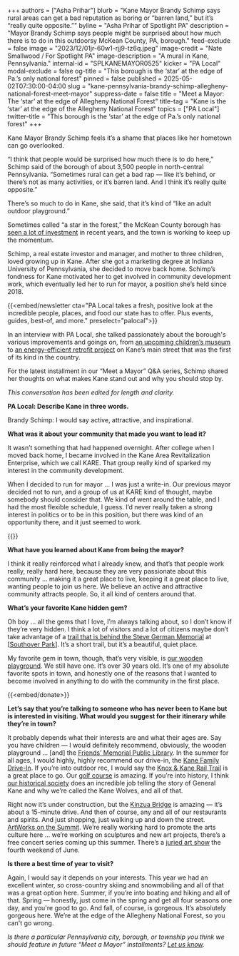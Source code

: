 +++
authors = ["Asha Prihar"]
blurb = "Kane Mayor Brandy Schimp says rural areas can get a bad reputation as boring or “barren land,” but it’s “really quite opposite.”"
byline = "Asha Prihar of Spotlight PA"
description = "Mayor Brandy Schimp says people might be surprised about how much there is to do in this outdoorsy McKean County, PA, borough."
feed-exclude = false
image = "2023/12/01jr-60w1-rjj9-tz6q.jpeg"
image-credit = "Nate Smallwood / For Spotlight PA"
image-description = "A mural in Kane, Pennsylvania."
internal-id = "SPLKANEMAYOR0525"
kicker = "PA Local"
modal-exclude = false
og-title = "This borough is the ‘star’ at the edge of Pa.’s only national forest"
pinned = false
published = 2025-05-02T07:30:00-04:00
slug = "kane-pennsylvania-brandy-schimp-allegheny-national-forest-meet-mayor"
suppress-date = false
title = "Meet a Mayor: The ‘star’ at the edge of Allegheny National Forest"
title-tag = "Kane is the ‘star’ at the edge of the Allegheny National Forest"
topics = ["PA Local"]
twitter-title = "This borough is the ‘star’ at the edge of Pa.’s only national forest"
+++

Kane Mayor Brandy Schimp feels it’s a shame that places like her hometown can go overlooked.<br/>

“I think that people would be surprised how much there is to do here,” Schimp said of the borough of about 3,500 people in north-central Pennsylvania. “Sometimes rural can get a bad rap — like it’s behind, or there’s not as many activities, or it’s barren land. And I think it’s really quite opposite.”

There’s so much to do in Kane, she said, that it’s kind of “like an adult outdoor playground.”

Sometimes called “a star in the forest,” the McKean County borough has <a href="https://www.spotlightpa.org/statecollege/2023/12/kane-pennsylvania-wilds-rural-community-grant-funding/">seen a lot of investment</a> in recent years, and the town is working to keep up the momentum.

Schimp, a real estate investor and manager, and mother to three children, loved growing up in Kane. After she got a marketing degree at Indiana University of Pennsylvania, she decided to move back home. Schimp’s fondness for Kane motivated her to get involved in community development work, which eventually led her to run for mayor, a position she’s held since 2018.

{{<embed/newsletter cta="PA Local takes a fresh, positive look at the incredible people, places, and food our state has to offer. Plus events, guides, best-of, and more." preselect="palocal">}}

In an interview with PA Local, she talked passionately about the borough&#39;s various improvements and goings on, from <a href="https://radio.wpsu.org/2025-03-28/public-invited-progress-kane-pa-area-childrens-museum-project-fundraising-stage">an upcoming children’s museum</a> to <a href="https://radio.wpsu.org/2022-10-07/kane-holds-open-house-to-celebrate-new-energy-efficient-passive-house-building">an energy-efficient retrofit project</a> on Kane’s main street that was the first of its kind in the country.

For the latest installment in our “Meet a Mayor” Q&amp;A series, Schimp shared her thoughts on what makes Kane stand out and why you should stop by.

<em>This conversation has been edited for length and clarity.</em>

<strong>PA Local: Describe Kane in three words.</strong>

Brandy Schimp: I would say active, attractive, and inspirational.

<strong>What was it about your community that made you want to lead it?</strong>

It wasn’t something that had happened overnight. After college when I moved back home, I became involved in the Kane Area Revitalization Enterprise, which we call KARE. That group really kind of sparked my interest in the community development.

When I decided to run for mayor … I was just a write-in. Our previous mayor decided not to run, and a group of us at KARE kind of thought, maybe somebody should consider that. We kind of went around the table, and I had the most flexible schedule, I guess. I’d never really taken a strong interest in politics or to be in this position, but there was kind of an opportunity there, and it just seemed to work.

{{<picture src="2025/05/01m1-76p7-q4sr-r03a.jpeg" description="Kane Mayor Brandy Schimp" caption="" credit="Courtesy of Brandy Schimp">}}

<strong>What have you learned about Kane from being the mayor?</strong>

I think it really reinforced what I already knew, and that’s that people work really, really hard here, because they are very passionate about this community … making it a great place to live, keeping it a great place to live, wanting people to join us here. We believe an active and attractive community attracts people. So, it all kind of centers around that.

<strong>What’s your favorite Kane hidden gem?</strong>

Oh boy … all the gems that I love, I’m always talking about, so I don’t know if they’re very hidden. I think a lot of visitors and a lot of citizens maybe don’t take advantage of a <a href="https://kanepa.com/family-fun/#:~:text=Steve%20German%20Memorial%20Trail%20at%20the%20bottom%20of%20Cemetery%20Hill.">trail that is behind the Steve German Memorial</a> at \[<a href="https://www.goodforpa.com/park/southover-park/">Southover Park</a>\]. It’s a short trail, but it’s a beautiful, quiet place.

My favorite gem in town, though, that’s very visible, is <a href="https://www.yelp.com/biz/evergreen-enchanted-playland-kane">our wooden playground</a>. We still have one. It’s over 30 years old. It’s one of my absolute favorite spots in town, and honestly one of the reasons that I wanted to become involved in anything to do with the community in the first place.

{{<embed/donate>}}

<strong>Let’s say that you’re talking to someone who has never been to Kane but is interested in visiting. What would you suggest for their itinerary while they’re in town?</strong>

It probably depends what their interests are and what their ages are. Say you have children — I would definitely recommend, obviously, the wooden playground … \[and\] the <a href="http://www.friendslibrary.org/">Friends’ Memorial Public Library</a>. In the summer for all ages, I would highly, highly recommend our drive-in, the <a href="https://kanefamilydrivein.com/">Kane Family Drive-In</a>. If you’re into outdoor rec, I would say the <a href="https://visitanf.com/knox-kane-rail-trail/">Knox &amp; Kane Rail Trail</a> is a great place to go. Our <a href="https://kanecountryclub.com/">golf course</a> is amazing. If you’re into history, I think <a href="https://www.historickane.com/">our historical society</a> does an incredible job telling the story of General Kane and why we’re called the Kane Wolves, and all of that.

Right now it’s under construction, but the <a href="https://www.pa.gov/agencies/dcnr/recreation/where-to-go/state-parks/find-a-park/kinzua-bridge-state-park.html">Kinzua Bridge</a> is amazing — it’s about a 15-minute drive. And then of course, any and all of our restaurants and spirits. And just shopping, just walking up and down the street. <a href="https://www.artworksonthesummit.org/">ArtWorks on the Summit</a>. We’re really working hard to promote the arts culture here … we’re working on sculptures and new art projects, there’s a free concert series coming up this summer. There’s a <a href="https://www.artinthewilds.org/">juried art show</a> the fourth weekend of June.

<strong>Is there a best time of year to visit?</strong>

Again, I would say it depends on your interests. This year we had an excellent winter, so cross-country skiing and snowmobiling and all of that was a great option here. Summer, if you’re into boating and hiking and all of that. Spring — honestly, just come in the spring and get all four seasons one day, and you&#39;re good to go. And fall, of course, is gorgeous. It’s absolutely gorgeous here. We’re at the edge of the Allegheny National Forest, so you can&#39;t go wrong.

<em>Is there a particular Pennsylvania city, borough, or township you think we should feature in future “Meet a Mayor” installments? </em><a href="mailto:newsletters@spotlightpa.org"><em>Let us know</em></a><em>.</em>

